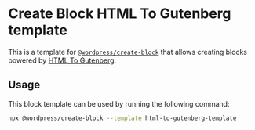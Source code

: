 # Create Block HTML To Gutenberg template

This is a template for [`@wordpress/create-block`](https://github.com/WordPress/gutenberg/tree/HEAD/packages/create-block/README.md) that allows creating blocks powered by [HTML To Gutenberg](https://html-to-gutenberg.com).


## Usage

This block template can be used by running the following command:

```bash
npx @wordpress/create-block --template html-to-gutenberg-template
```
